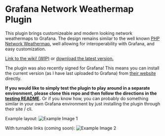 # Grafana Network Weathermap Plugin

This plugin brings customizeable and modern looking network weathermaps to Grafana. The design remains similar to the well known [PHP Network Weathermap](https://www.network-weathermap.com/), well allowing for interoperability with Grafana, and easy customization.

[Link to the wiki! (WIP)](https://grafana-weathermap.seth.cx/) or [download the latest version.](https://github.com/knightss27/grafana-network-weathermap/releases/latest/)

The plugin was also recently signed for Grafana! This means you can install the current version (as I have last uploaded to Grafana) from [their website](https://grafana.com/grafana/plugins/knightss27-weathermap-panel/) directly.

**If you would like to simply test the plugin to play around in a separate environment, please clone this repo and then follow the directions in the [testing README](https://github.com/knightss27/grafana-network-weathermap/tree/main/testing#readme).** Or if you know how, you can probably do something similar in your own Grafana environment by just installing the plugin through their site / cli.

Example layout:
![Example Image 1](https://raw.githubusercontent.com/knightss27/grafana-network-weathermap/main/src/img/general-example.svg)

With turnable links (coming soon):
![Example Image 2](https://raw.githubusercontent.com/knightss27/grafana-network-weathermap/main/src/img/example-2.png)
